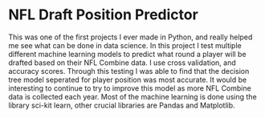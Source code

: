 # NFL Draft Position Predictor
This was one of the first projects I ever made in Python, and really helped me see what can be done in data science. In this project I test multiple different machine learning models to predict what round a player will be drafted based on their NFL Combine data. I use cross validation, and accuracy scores. Through this testing I was able to find that the decision tree model seperated for player position was most accurate. It would be interesting to continue to try to improve this model as more NFL Combine data is collected each year. Most of the machine learning is done using the library sci-kit learn, other crucial libraries are Pandas and Matplotlib.
